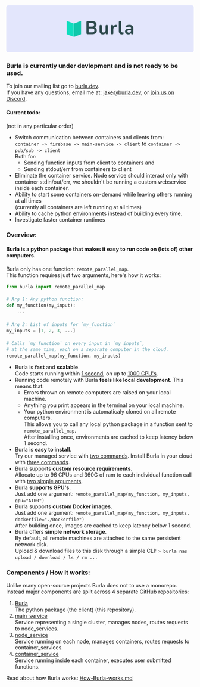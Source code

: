 <p align="center"><img src="https://raw.githubusercontent.com/Burla-Cloud/.github/main/media/readme_banner.png" width=1000></p>


### Burla is currently under devlopment and is not ready to be used.

To join our mailing list go to [burla.dev](https://burla.dev/).  
If you have any questions, email me at: jake@burla.dev, or [join us on Discord](https://discord.gg/TsbCUwBUdy).

#### Current todo:
(not in any particular order)

- Switch communication between containers and clients from:  
`container -> firebase -> main-service -> client` to `container -> pub/sub -> client`  
Both for:
  - Sending function inputs from client to containers and
  - Sending stdout/err from containers to client
- Eliminate the container service.
Node service should interact only with container stdin/out/err, we shouldn't be running a custom webservice inside each container.
- Ability to start some containers on-demand while leaving others running at all times  
(currently all containers are left running at all times)
- Ability to cache python environments instead of building every time.
- Investigate faster container runtimes

### Overview:

#### Burla is a python package that makes it easy to run code on (lots of) other computers.

Burla only has one function: `remote_parallel_map`.  
This function requires just two arguments, here's how it works:

```python
from burla import remote_parallel_map

# Arg 1: Any python function:
def my_function(my_input):
    ...

# Arg 2: List of inputs for `my_function`
my_inputs = [1, 2, 3, ...]

# Calls `my_function` on every input in `my_inputs`,
# at the same time, each on a separate computer in the cloud.
remote_parallel_map(my_function, my_inputs)
```

- Burla is **fast** and **scalable**.  
  Code starts running within <u>1 second</u>, on up to <u>1000 CPU's</u>.
- Running code remotely with Burla **feels like local development**. This means that:
  - Errors thrown on remote computers are raised on your local machine.
  - Anything you print appears in the terminal on your local machine.
  - Your python environment is automaticaly cloned on all remote computers.  
    This allows you to call any local python package in a function sent to `remote_parallel_map`.  
    After installing once, environments are cached to keep latency below 1 second.
- Burla is **easy to install**.  
  Try our managed service with [two commands](https://docs.burla.dev/Getting-Started#getting-started-fully-managed). Install Burla in your cloud with [three commands](https://docs.burla.dev/Getting-Started#getting-started-self-managed-gcp-only).
- Burla supports **custom resource requirements**.  
  Allocate up to 96 CPUs and 360G of ram to each individual function call with [two simple arguments](https://docs.burla.dev/API-Reference).
- Burla **supports GPU's**.  
  Just add one argument: `remote_parallel_map(my_function, my_inputs, gpu="A100")`
- Burla supports **custom Docker images**.  
  Just add one argument: `remote_parallel_map(my_function, my_inputs, dockerfile="./Dockerfile")`  
  After building once, images are cached to keep latency below 1 second.
- Burla offers **simple network storage**.  
  By default, all remote machines are attached to the same persistent network disk.  
  Upload & download files to this disk through a simple CLI: `> burla nas upload / download / ls / rm ...`

### Components / How it works:

Unlike many open-source projects Burla does not to use a monorepo.  
Instead major components are split across 4 separate GitHub repositories:

1. [Burla](https://github.com/burla-cloud/burla)  
   The python package (the client) (this repository).
2. [main_service](https://github.com/burla-cloud/main_service)  
   Service representing a single cluster, manages nodes, routes requests to node_services.
3. [node_service](https://github.com/burla-cloud/node_service)  
   Service running on each node, manages containers, routes requests to container_services.
4. [container_service](https://github.com/burla-cloud/container_service)  
   Service running inside each container, executes user submitted functions.

Read about how Burla works: [How-Burla-works.md]("https://docs.burla.dev")
